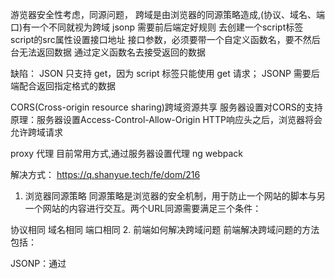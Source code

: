 游览器安全性考虑，同源问题，
跨域是由浏览器的同源策略造成,(协议、域名、端口)有一个不同就视为跨域
​
jsonp 需要前后端定好规则
去创建一个script标签
script的src属性设置接口地址
接口参数，必须要带一个自定义函数名，要不然后台无法返回数据
通过定义函数名去接受返回的数据

缺陷： JSON 只支持 get，因为 script 标签只能使用 get 请求； JSONP 需要后端配合返回指定格式的数据

CORS(Cross-origin resource sharing)跨域资源共享 服务器设置对CORS的支持原理：服务器设置Access-Control-Allow-Origin HTTP响应头之后，浏览器将会允许跨域请求

proxy 代理 目前常用方式,通过服务器设置代理
ng
webpack 


解决方式：
https://q.shanyue.tech/fe/dom/216



1. 浏览器同源策略
同源策略是浏览器的安全机制，用于防止一个网站的脚本与另一个网站的内容进行交互。两个URL同源需要满足三个条件：

协议相同
域名相同
端口相同
2. 前端如何解决跨域问题
前端解决跨域问题的方法包括：

JSONP：通过<script>标签进行跨域请求，只支持GET请求。
CORS：服务器端设置允许跨域请求的头信息（如Access-Control-Allow-Origin）。
代理服务器：通过服务器代理请求，避免跨域问题。
WebSocket：WebSocket协议不受同源策略限制。
3. 复杂请求，为什么有两次请求
复杂请求指的是跨域时的非简单请求（如使用了非标准的HTTP方法或自定义头）。浏览器会先发送一个预检请求（OPTIONS）来检查服务器是否允许实际请求。预检请求通过后，浏览器再发送实际请求。
